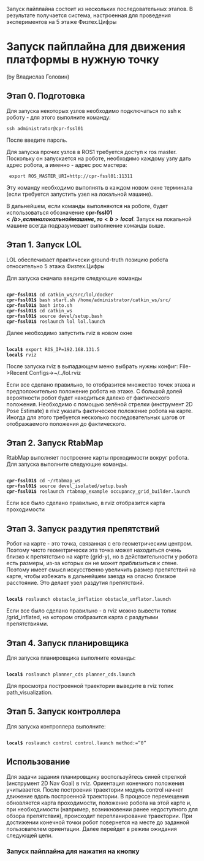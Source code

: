 Запуск пайплайна состоит из нескольких последовательных этапов. В результате получается система, настроенная для проведения экспериментов на 5 этаже Физтех.Цифры

# Запуск пайплайна для движения платформы в нужную точку

(by Владислав Головин)

## Этап 0. Подготовка

Для запуска некоторых узлов необходимо подключаться по ssh к роботу - для этого выполните команду:

<pre><code>ssh administrator@cpr-fssl01</code></pre>
После введите пароль.


Для запуска прочих узлов в ROS1 требуется доступ к ros master. Поскольку он запускается на роботе, необходимо каждому узлу дать адрес робота, а именно - адрес рос мастера:

<pre><code> export ROS_MASTER_URI=http://cpr-fssl01:11311 </code></pre>


Эту команду необходимо выполнять в каждом новом окне терминала (если требуется запустить узел на локальной машине).

В дальнейшем, если команды выполняются на роботе, будет использоваться обозначение <b>cpr-fssl01$</b>, если на локальной машине, то <b>local$</b>. Запуск на локальной машине всегда подразумевает выполнение команды выше.

## Этап 1. Запуск LOL

LOL обеспечивает практически ground-truth позицию робота относительно 5 этажа Физтех.Цифры

Для запуска сначала введите следующие команды

<pre><code>
<b>cpr-fssl01$</b> cd catkin_ws/src/lol/docker
<b>cpr-fssl01$</b> bash start.sh /home/administrator/catkin_ws/src/
<b>cpr-fssl01$</b> bash into.sh
<b>cpr-fssl01$</b> cd catkin_ws
<b>cpr-fssl01$</b> source devel/setup.bash
<b>cpr-fssl01$</b> roslaunch lol lol.launch
</code></pre>



Далее необходимо запустить rviz в новом окне

<pre><code>
<b>local$</b> export ROS_IP=192.168.131.5
<b>local$</b> rviz
</code></pre>



После запуска rviz в выпадающем меню выбрать нужны конфиг: File->Recent Configs->~/../lol.rviz

Если все сделано правильно, то отобразится множество точек этажа и предположительно положение робота на этаже. С большой долей вероятности робот будет находиться далеко от фактического положения. Необходимо с помощью зелёной стрелки (инструмент 2D Pose Estimate) в rivz указать фактическое положение робота на карте. Иногда для этого требуется несколько последовательных шагов от отображаемого положения до фактического. 

## Этап 2. Запуск RtabMap

RtabMap выполняет построение карты проходимости вокруг робота. Для запуска выполните следующие команды. 

<pre><code>
<b>cpr-fssl01$</b> cd ~/rtabmap_ws
<b>cpr-fssl01$</b> source devel_isolated/setup.bash
<b>cpr-fssl01$</b> roslaunch rtabmap_example occupancy_grid_builder.launch
</code></pre>


Если все было сделано правильно, в rviz отобразится карта проходимости


## Этап 3. Запуск раздутия препятствий

Робот на карте - это точка, связанная с его геометрическим центром. Поэтому чисто геометрически эта точка может находиться очень близко к препятствию на карте (grid-у), но в действительности у робота есть размеры, из-за которых он не может приблизиться к стене. Поэтому имеет смысл искусственно увеличить размер препятствий на карте, чтобы избежать в дальнейшем заезда на опасно близкое расстояние. Это делает узел раздутия препятствий.

<pre><code>
<b>local$</b> roslaunch obstacle_inflation obstacle_unflator.launch
</code></pre>


Если все было сделано правильно - в rviz можно вывести топик /grid_inflated, на котором отобразится карта с раздутыми препятствиями.
## Этап 4. Запуск планировщика

Для запуска планировщика выполните команды:

<pre><code>
<b>local$</b> roslaunch planner_cds planner_cds.launch
</code></pre>

Для просмотра построенной траектории выведите в rviz топик path_visualization.

## Этап 5. Запуск контроллера

Для запуска контроллера выполните:

<pre><code>
<b>local$</b> roslaunch control control.launch method:=”0”
</code></pre>

## Использование

Для задачи задания планировщику воспользуйтесь синей стрелкой (инструмент 2D Nav Goal) в rviz. Ориентация конечного положения учитывается. После построения траектории модуль control начнет движение вдоль построенной траектории. В процессе перемещения обновляется карта проходимости, положение робота на этой карте и, при необходимости (например, возникновении ранее недоступного для обзора препятствия), происходит перепланирование траектории. При достижении конечной точки робот повернется на месте до заданной пользователем ориентации. Далее перейдет в режим ожидания следующей цели.

### Запуск пайплайна для нажатия на кнопку


